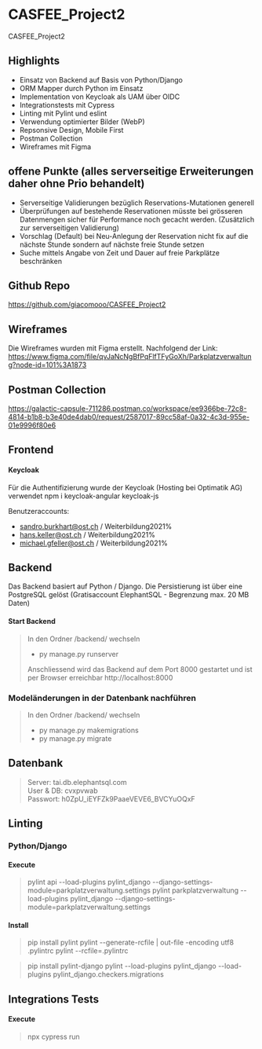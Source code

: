 # CASFEE_Project2
CASFEE_Project2

## Highlights
- Einsatz von Backend auf Basis von Python/Django
- ORM Mapper durch Python im Einsatz 
- Implementation von Keycloak als UAM über OIDC
- Integrationstests mit Cypress
- Linting mit Pylint und eslint
- Verwendung optimierter Bilder (WebP)
- Repsonsive Design, Mobile First
- Postman Collection
- Wireframes mit Figma

## offene Punkte (alles serverseitige Erweiterungen daher ohne Prio behandelt)
- Serverseitige Validierungen bezüglich Reservations-Mutationen generell
- Überprüfungen auf bestehende Reservationen müsste bei grösseren Datenmengen sicher für Performance noch gecacht werden. (Zusätzlich zur serverseitigen Validierung)
- Vorschlag (Default) bei Neu-Anlegung der Reservation nicht fix auf die nächste Stunde sondern auf nächste freie Stunde setzen
- Suche mittels Angabe von Zeit und Dauer auf freie Parkplätze beschränken

## Github Repo
https://github.com/giacomooo/CASFEE_Project2

## Wireframes
Die Wireframes wurden mit Figma erstellt. Nachfolgend der Link:
https://www.figma.com/file/qvJaNcNgBfPqFlfTFyGoXh/Parkplatzverwaltung?node-id=101%3A1873

## Postman Collection
https://galactic-capsule-711286.postman.co/workspace/ee9366be-72c8-4814-b1b8-b3e40de4dab0/request/2587017-89cc58af-0a32-4c3d-955e-01e9996f80e6


## Frontend

#### Keycloak
Für die Authentifizierung wurde der Keycloak (Hosting bei Optimatik AG) verwendet
npm i keycloak-angular keycloak-js

Benutzeraccounts:
- sandro.burkhart@ost.ch / Weiterbildung2021%
- hans.keller@ost.ch / Weiterbildung2021%
- michael.gfeller@ost.ch / Weiterbildung2021%

## Backend
Das Backend basiert auf Python / Django. Die Persistierung ist über eine PostgreSQL gelöst (Gratisaccount ElephantSQL - Begrenzung max. 20 MB Daten)

#### Start Backend
> In den Ordner /backend/ wechseln
> - py manage.py runserver
>
> Anschliessend wird das Backend auf dem Port 8000 gestartet und ist per Browser erreichbar http://localhost:8000

### Modeländerungen in der Datenbank nachführen
> In den Ordner /backend/ wechseln
> - py manage.py makemigrations
> - py manage.py migrate

## Datenbank
> Server: tai.db.elephantsql.com  
> User & DB: cvxpvwab  
> Passwort: h0ZpU_iEYFZk9PaaeVEVE6_BVCYuOQxF

## Linting

### Python/Django
#### Execute
> pylint api --load-plugins pylint_django --django-settings-module=parkplatzverwaltung.settings
> pylint parkplatzverwaltung --load-plugins pylint_django --django-settings-module=parkplatzverwaltung.settings

#### Install
> pip install pylint
> pylint --generate-rcfile | out-file -encoding utf8 .pylintrc
> pylint --rcfile=.pylintrc

> pip install pylint-django
> pylint --load-plugins pylint_django --load-plugins pylint_django.checkers.migrations

## Integrations Tests
#### Execute
> npx cypress run